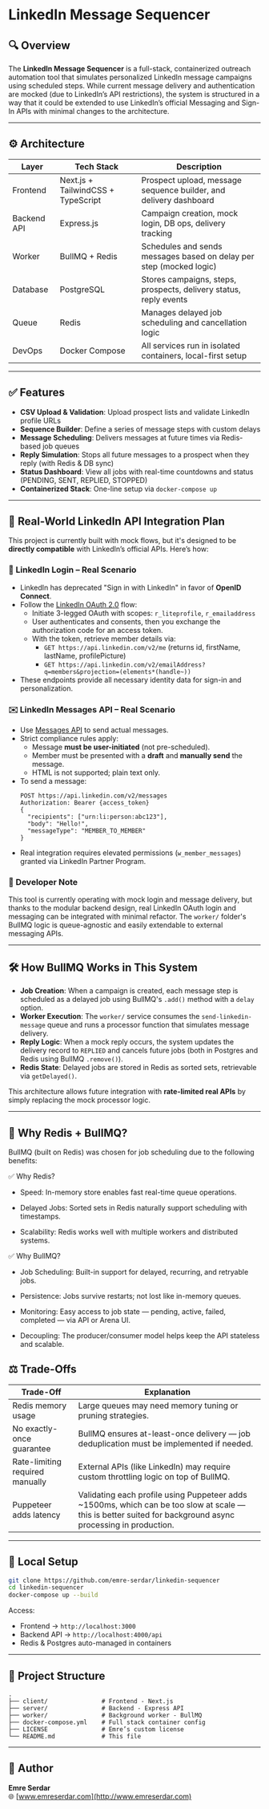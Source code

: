 # LinkedIn Message Sequencer

## 🔍 Overview

The **LinkedIn Message Sequencer** is a full-stack, containerized outreach automation tool that simulates personalized LinkedIn message campaigns using scheduled steps. While current message delivery and authentication are mocked (due to LinkedIn’s API restrictions), the system is structured in a way that it could be extended to use LinkedIn’s official Messaging and Sign-In APIs with minimal changes to the architecture.

---

## ⚙️ Architecture

| Layer        | Tech Stack                        | Description                                                                 |
|--------------|------------------------------------|-----------------------------------------------------------------------------|
| Frontend     | Next.js + TailwindCSS + TypeScript| Prospect upload, message sequence builder, and delivery dashboard          |
| Backend API  | Express.js                         | Campaign creation, mock login, DB ops, delivery tracking                   |
| Worker       | BullMQ + Redis                     | Schedules and sends messages based on delay per step (mocked logic)        |
| Database     | PostgreSQL                         | Stores campaigns, steps, prospects, delivery status, reply events          |
| Queue        | Redis                              | Manages delayed job scheduling and cancellation logic                      |
| DevOps       | Docker Compose                     | All services run in isolated containers, local-first setup                 |

---

## ✅ Features

- **CSV Upload & Validation**: Upload prospect lists and validate LinkedIn profile URLs
- **Sequence Builder**: Define a series of message steps with custom delays
- **Message Scheduling**: Delivers messages at future times via Redis-based job queues
- **Reply Simulation**: Stops all future messages to a prospect when they reply (with Redis & DB sync)
- **Status Dashboard**: View all jobs with real-time countdowns and status (PENDING, SENT, REPLIED, STOPPED)
- **Containerized Stack**: One-line setup via `docker-compose up`

---

## 🔐 Real-World LinkedIn API Integration Plan

This project is currently built with mock flows, but it's designed to be **directly compatible** with LinkedIn’s official APIs. Here’s how:

### 🔐 LinkedIn Login – Real Scenario

- LinkedIn has deprecated "Sign in with LinkedIn" in favor of **OpenID Connect**.
- Follow the [LinkedIn OAuth 2.0](https://learn.microsoft.com/en-us/linkedin/shared/authentication/authentication) flow:
  - Initiate 3-legged OAuth with scopes: `r_liteprofile`, `r_emailaddress`
  - User authenticates and consents, then you exchange the authorization code for an access token.
  - With the token, retrieve member details via:
    - `GET https://api.linkedin.com/v2/me` (returns id, firstName, lastName, profilePicture)
    - `GET https://api.linkedin.com/v2/emailAddress?q=members&projection=(elements*(handle~))`
- These endpoints provide all necessary identity data for sign-in and personalization.

### ✉️ LinkedIn Messages API – Real Scenario

- Use [Messages API](https://learn.microsoft.com/en-us/linkedin/shared/integrations/communications/messages) to send actual messages.
- Strict compliance rules apply:
  - Message **must be user-initiated** (not pre-scheduled).
  - Member must be presented with a **draft** and **manually send** the message.
  - HTML is not supported; plain text only.
- To send a message:
  ```http
  POST https://api.linkedin.com/v2/messages
  Authorization: Bearer {access_token}
  {
    "recipients": ["urn:li:person:abc123"],
    "body": "Hello!",
    "messageType": "MEMBER_TO_MEMBER"
  }
  ```
- Real integration requires elevated permissions (`w_member_messages`) granted via LinkedIn Partner Program.

### 🧠 Developer Note

This tool is currently operating with mock login and message delivery, but thanks to the modular backend design, real LinkedIn OAuth login and messaging can be integrated with minimal refactor. The `worker/` folder's BullMQ logic is queue-agnostic and easily extendable to external messaging APIs.

---

## 🛠 How BullMQ Works in This System

- **Job Creation**: When a campaign is created, each message step is scheduled as a delayed job using BullMQ's `.add()` method with a `delay` option.
- **Worker Execution**: The `worker/` service consumes the `send-linkedin-message` queue and runs a processor function that simulates message delivery.
- **Reply Logic**: When a mock reply occurs, the system updates the delivery record to `REPLIED` and cancels future jobs (both in Postgres and Redis using BullMQ `.remove()`).
- **Redis State**: Delayed jobs are stored in Redis as sorted sets, retrievable via `getDelayed()`.

This architecture allows future integration with **rate-limited real APIs** by simply replacing the mock processor logic.

---

## 🧠 Why Redis + BullMQ?
BullMQ (built on Redis) was chosen for job scheduling due to the following benefits:

✅ Why Redis?
- Speed: In-memory store enables fast real-time queue operations.

- Delayed Jobs: Sorted sets in Redis naturally support scheduling with timestamps.

- Scalability: Redis works well with multiple workers and distributed systems.

✅ Why BullMQ?
- Job Scheduling: Built-in support for delayed, recurring, and retryable jobs.

- Persistence: Jobs survive restarts; not lost like in-memory queues.

- Monitoring: Easy access to job state — pending, active, failed, completed — via API or Arena UI.

- Decoupling: The producer/consumer model helps keep the API stateless and scalable.

## ⚖️ Trade-Offs
| Trade-Off    | Explanation                        | 
|--------------|------------------------------------|
| Redis memory usage     | Large queues may need memory tuning or pruning strategies.
| No exactly-once guarantee  | BullMQ ensures at-least-once delivery — job deduplication must be implemented if needed.| 
| Rate-limiting required manually      | External APIs (like LinkedIn) may require custom throttling logic on top of BullMQ.| 
| Puppeteer adds latency | 	Validating each profile using Puppeteer adds ~1500ms, which can be too slow at scale — this is better suited for background async processing in production. |

---

## 🧪 Local Setup

```bash
git clone https://github.com/emre-serdar/linkedin-sequencer
cd linkedin-sequencer
docker-compose up --build
```

Access:
- Frontend → `http://localhost:3000`
- Backend API → `http://localhost:4000/api`
- Redis & Postgres auto-managed in containers

---

## 📂 Project Structure

```
.
├── client/               # Frontend - Next.js
├── server/               # Backend - Express API
├── worker/               # Background worker - BullMQ
├── docker-compose.yml    # Full stack container config
├── LICENSE               # Emre’s custom license
└── README.md             # This file
```

---

## 🙋 Author

**Emre Serdar**  
🌐 [www.emreserdar.com](http://www.emreserdar.com)
